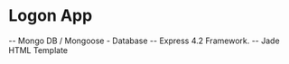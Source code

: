 Logon App
==============

 -- Mongo DB / Mongoose - Database
 -- Express 4.2 Framework.
 -- Jade HTML Template
